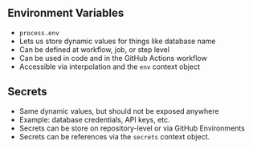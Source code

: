 ## Environment Variables
* `process.env` 
* Lets us store dynamic values for things like database name
* Can be defined at workflow, job, or step level
* Can be used in code and in the GitHub Actions workflow
* Accessible via interpolation and the `env` context object


## Secrets
* Same dynamic values, but should not be exposed anywhere
* Example: database credentials, API keys, etc.
* Secrets can be store on repository-level or via GitHub Environments
* Secrets can be references via the `secrets` context object.